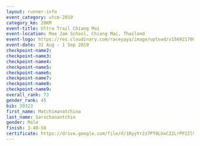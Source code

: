 ```yaml
---
layout: runner-info 
event_category: utcm-2019 
category_km: 20KM 
event-title: Ultra Trail Chiang Mai 
event-location: Mae Jam School, Chiang Mai, Thailand 
event-logo: https://res.cloudinary.com/raceyaya/image/upload/v1569217001/logo/ultra-trail-chiangmai_ay7efp.jpg 
event-date: 31 Aug - 1 Sep 2019 
checkpoint-name2: 
checkpoint-name3: 
checkpoint-name4: 
checkpoint-name5: 
checkpoint-name6: 
checkpoint-name7: 
checkpoint-name8: 
checkpoint-name9: 
overall_rank: 73
gender_rank: 45
bib: 20323
first_name: Matchimanatchina
last_name: Sarochanantchin
gender: Male
finish: 3-40-50
certificate: https://drive.google.com/file/d/1RyyYr2z7PT0LUxCZ2LrPP2Zl9UmSBzTM/view?usp=sharing
---
```

